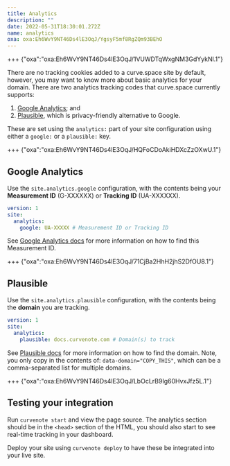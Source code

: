 ```yaml
---
title: Analytics
description: ""
date: 2022-05-31T18:30:01.272Z
name: analytics
oxa: oxa:Eh6WvY9NT46Ds4lE3OqJ/YgsyF5mf8RgZQm93BEhO
---
```


+++ {"oxa":"oxa:Eh6WvY9NT46Ds4lE3OqJ/1VUWDTqWxgNM3GdYykNl.1"}

There are no tracking cookies added to a curve.space site by default, however, you may want to know more about basic analytics for your domain. There are two analytics tracking codes that curve.space currently supports:

1. [Google Analytics](https://marketingplatform.google.com/about/analytics/); and
2. [Plausible](https://plausible.io/), which is privacy-friendly alternative to Google.

These are set using the `analytics:` part of your site configuration using either a `google:` or a `plausible:` key.

+++ {"oxa":"oxa:Eh6WvY9NT46Ds4lE3OqJ/HQFoCDoAkiHDXcZzOXwU.1"}

## Google Analytics

Use the `site.analytics.google` configuration, with the contents being your **Measurement ID** (G-XXXXXX) or **Tracking ID** (UA-XXXXXX).

```yaml
version: 1
site:
  analytics:
    google: UA-XXXXX # Measurement ID or Tracking ID
```

See [Google Analytics docs](https://developers.google.com/analytics/devguides/collection/gtagjs) for more information on how to find this Measurement ID.

+++ {"oxa":"oxa:Eh6WvY9NT46Ds4lE3OqJ/71CjBa2HhH2jhS2DfOU8.1"}

## Plausible

Use the `site.analytics.plausible` configuration, with the contents being the **domain** you are tracking.

```yaml
version: 1
site:
  analytics:
    plausible: docs.curvenote.com # Domain(s) to track
```

See [Plausible docs](https://plausible.io/docs/plausible-script) for more information on how to find the domain. Note, you only copy in the contents of: `data-domain="COPY_THIS"`, which can be a comma-separated list for multiple domains.

+++ {"oxa":"oxa:Eh6WvY9NT46Ds4lE3OqJ/LbOcLrB9Ig60HvxJfz5L.1"}

## Testing your integration

Run `curvenote start` and view the page source. The analytics section should be in the `<head>` section of the HTML, you should also start to see real-time tracking in your dashboard.

Deploy your site using `curvenote deploy` to have these be integrated into your live site.

